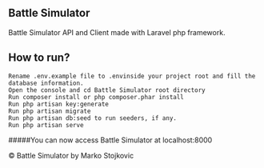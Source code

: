 
## Battle Simulator

Battle Simulator API and Client made with Laravel php framework.

## How to run?
    Rename .env.example file to .envinside your project root and fill the database information. 
    Open the console and cd Battle Simulator root directory
    Run composer install or php composer.phar install
    Run php artisan key:generate
    Run php artisan migrate
    Run php artisan db:seed to run seeders, if any.
    Run php artisan serve

#####You can now access Battle Simulator at localhost:8000 

© Battle Simulator by Marko Stojkovic 